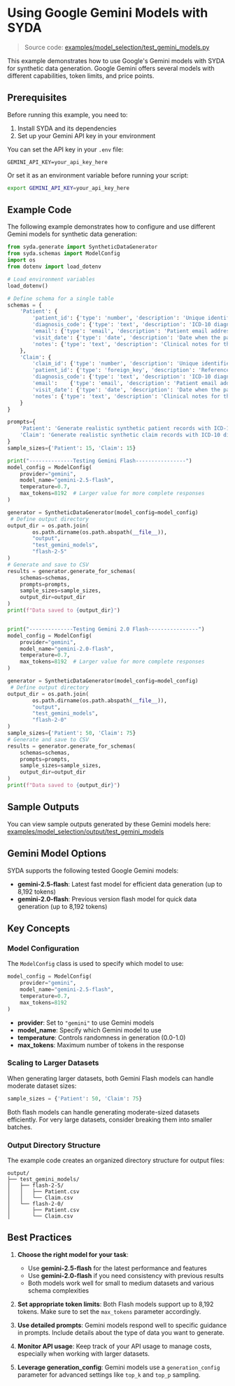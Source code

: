 # Using Google Gemini Models with SYDA

> Source code: [examples/model_selection/test_gemini_models.py](https://github.com/syda-ai/syda/blob/main/examples/model_selection/example_gemini_models.py)

This example demonstrates how to use Google's Gemini models with SYDA for synthetic data generation. Google Gemini offers several models with different capabilities, token limits, and price points.

## Prerequisites

Before running this example, you need to:

1. Install SYDA and its dependencies
2. Set up your Gemini API key in your environment

You can set the API key in your `.env` file:

```
GEMINI_API_KEY=your_api_key_here
```

Or set it as an environment variable before running your script:

```bash
export GEMINI_API_KEY=your_api_key_here
```

## Example Code

The following example demonstrates how to configure and use different Gemini models for synthetic data generation:

```python
from syda.generate import SyntheticDataGenerator
from syda.schemas import ModelConfig
import os
from dotenv import load_dotenv

# Load environment variables
load_dotenv()

# Define schema for a single table
schemas = {
    'Patient': {
        'patient_id': {'type': 'number', 'description': 'Unique identifier for the patient'},
        'diagnosis_code': {'type': 'text', 'description': 'ICD-10 diagnosis code'},
        'email': {'type': 'email', 'description': 'Patient email address used for communication'},
        'visit_date': {'type': 'date', 'description': 'Date when the patient visited the clinic'},
        'notes': {'type': 'text', 'description': 'Clinical notes for the patient visit'}
    },
    'Claim': {
        'claim_id': {'type': 'number', 'description': 'Unique identifier for the claim'},
        'patient_id': {'type': 'foreign_key', 'description': 'Reference to the patient who made the claim', 'references': {'schema': 'Patient', 'field': 'patient_id'}},
        'diagnosis_code': {'type': 'text', 'description': 'ICD-10 diagnosis code'},
        'email':    {'type': 'email', 'description': 'Patient email address used for communication'},
        'visit_date': {'type': 'date', 'description': 'Date when the patient visited the clinic'},
        'notes': {'type': 'text', 'description': 'Clinical notes for the patient visit'}
    }
}

prompts={
    'Patient': 'Generate realistic synthetic patient records with ICD-10 diagnosis codes, emails, visit dates, and clinical notes.', 
    'Claim': 'Generate realistic synthetic claim records with ICD-10 diagnosis codes, emails, visit dates, and clinical notes.'
}
sample_sizes={'Patient': 15, 'Claim': 15}

print("--------------Testing Gemini Flash----------------")
model_config = ModelConfig(
    provider="gemini",
    model_name="gemini-2.5-flash",
    temperature=0.7,
    max_tokens=8192  # Larger value for more complete responses
)

generator = SyntheticDataGenerator(model_config=model_config)
 # Define output directory
output_dir = os.path.join(
        os.path.dirname(os.path.abspath(__file__)), 
        "output", 
        "test_gemini_models", 
        "flash-2-5"
)
# Generate and save to CSV
results = generator.generate_for_schemas(
    schemas=schemas,
    prompts=prompts,
    sample_sizes=sample_sizes,
    output_dir=output_dir
)
print(f"Data saved to {output_dir}")


print("--------------Testing Gemini 2.0 Flash----------------")
model_config = ModelConfig(
    provider="gemini",
    model_name="gemini-2.0-flash",
    temperature=0.7,
    max_tokens=8192  # Larger value for more complete responses
)

generator = SyntheticDataGenerator(model_config=model_config)
 # Define output directory
output_dir = os.path.join(
        os.path.dirname(os.path.abspath(__file__)), 
        "output", 
        "test_gemini_models", 
        "flash-2-0"
)
sample_sizes={'Patient': 50, 'Claim': 75}
# Generate and save to CSV
results = generator.generate_for_schemas(
    schemas=schemas,
    prompts=prompts,
    sample_sizes=sample_sizes,
    output_dir=output_dir
)
print(f"Data saved to {output_dir}")
```

## Sample Outputs

You can view sample outputs generated by these Gemini models here:
[examples/model_selection/output/test_gemini_models](https://github.com/syda-ai/syda/tree/main/examples/model_selection/output/test_gemini_models)

## Gemini Model Options

SYDA supports the following tested Google Gemini models:

- **gemini-2.5-flash**: Latest fast model for efficient data generation (up to 8,192 tokens)
- **gemini-2.0-flash**: Previous version flash model for quick data generation (up to 8,192 tokens)

## Key Concepts

### Model Configuration

The `ModelConfig` class is used to specify which model to use:

```python
model_config = ModelConfig(
    provider="gemini",
    model_name="gemini-2.5-flash",
    temperature=0.7,
    max_tokens=8192
)
```

- **provider**: Set to `"gemini"` to use Gemini models
- **model_name**: Specify which Gemini model to use
- **temperature**: Controls randomness in generation (0.0-1.0)
- **max_tokens**: Maximum number of tokens in the response

### Scaling to Larger Datasets

When generating larger datasets, both Gemini Flash models can handle moderate dataset sizes:

```python
sample_sizes = {'Patient': 50, 'Claim': 75}
```

Both flash models can handle generating moderate-sized datasets efficiently. For very large datasets, consider breaking them into smaller batches.

### Output Directory Structure

The example code creates an organized directory structure for output files:

```
output/
├── test_gemini_models/
│   ├── flash-2-5/
│   │   ├── Patient.csv
│   │   └── Claim.csv
│   └── flash-2-0/
│       ├── Patient.csv
│       └── Claim.csv
```

## Best Practices

1. **Choose the right model for your task**: 
   - Use **gemini-2.5-flash** for the latest performance and features
   - Use **gemini-2.0-flash** if you need consistency with previous results
   - Both models work well for small to medium datasets and various schema complexities

2. **Set appropriate token limits**: Both Flash models support up to 8,192 tokens. Make sure to set the `max_tokens` parameter accordingly.

3. **Use detailed prompts**: Gemini models respond well to specific guidance in prompts. Include details about the type of data you want to generate.

4. **Monitor API usage**: Keep track of your API usage to manage costs, especially when working with larger datasets.

5. **Leverage generation_config**: Gemini models use a `generation_config` parameter for advanced settings like `top_k` and `top_p` sampling.
